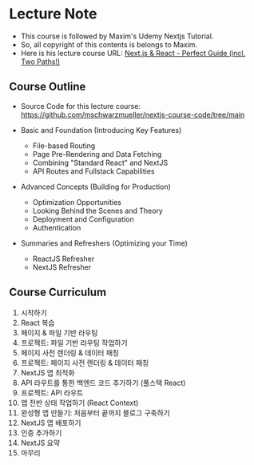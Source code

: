 # Lecture Note

- This course is followed by Maxim's Udemy Nextjs Tutorial.
- So, all copyright of this contents is belongs to Maxim.
- Here is his lecture course URL: [Next.js & React - Perfect Guide (incl. Two Paths!)](https://www.udemy.com/course/nextjs-react-incl-two-paths/)

## Course Outline

- Source Code for this lecture course: https://github.com/mschwarzmueller/nextjs-course-code/tree/main

- Basic and Foundation (Introducing Key Features)

  - File-based Routing
  - Page Pre-Rendering and Data Fetching
  - Combining "Standard React" and NextJS
  - API Routes and Fullstack Capabilities

- Advanced Concepts (Building for Production)

  - Optimization Opportunities
  - Looking Behind the Scenes and Theory
  - Deployment and Configuration
  - Authentication

- Summaries and Refreshers (Optimizing your Time)

  - ReactJS Refresher
  - NextJS Refresher

## Course Curriculum

1. 시작하기
2. React 복습
3. 페이지 & 파일 기반 라우팅
4. 프로젝트: 파일 기반 라우팅 작업하기
5. 페이지 사전 렌더링 & 데이터 패칭
6. 프로젝트: 페이지 사전 렌더링 & 데이터 패칭
7. NextJS 앱 최적화
8. API 라우트를 통한 백엔드 코드 추가하기 (풀스택 React)
9. 프로젝트: API 라우트
10. 앱 전반 상태 작업하기 (React Context)
11. 완성형 앱 만들기: 처음부터 끝까지 블로그 구축하기
12. NextJS 앱 배포하기
13. 인증 추가하기
14. NextJS 요약
15. 마무리

